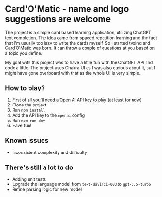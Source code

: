 # Card'O'Matic - name and logo suggestions are welcome

The project is a simple card based learning application, utilizing ChatGPT text completion.
The idea came from spaced repetition learning and the fact that I'm usually too lazy to write the cards myself.
So I started typing and Card'O'Matic was born. It can throw a couple of questions at you based on a topic you define.

My goal with this project was to have a little fun with the ChatGPT API and code a little.
The project uses Chakra UI as I was also curious about it, but I might have gone overboard with that as the whole UI is very simple.

## How to play?

1. First of all you'll need a Open AI API key to play (at least for now)
2. Clone the project
3. Run `npm install`
4. Add the API key to the `openai` config
5. Run `npm run dev`
6. Have fun!

## Known issues

- Inconsistent complexity and difficulty

## There's still a lot to do

- Adding unit tests
- Upgrade the language model from `text-davinci-003` to `gpt-3.5-turbo`
- Refine parsing logic for new model
